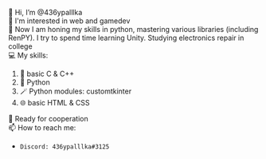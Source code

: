

👋 Hi, I’m @436ypalllka<br>
👀 I'm interested in web and gamedev<br>
🌱 Now I am honing my skills in python, mastering various libraries (including RenPY). I try to spend time learning Unity. Studying electronics repair in college<br>
💻 My skills:
1. 📼 basic C & C++
2. 🐍 Python
3. 🪄 Python modules: customtkinter
4. 🌐 basic HTML & CSS<br>

💞️ Ready for cooperation<br>
📫 How to reach me:
-     Discord: 436ypalllka#3125
